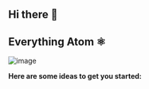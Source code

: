## Hi there 👋

## Everything Atom ⚛️

![image](https://user-images.githubusercontent.com/88297426/178618972-b9b3b9c7-416a-4e95-88c8-a71ba3f566a7.png)

**Here are some ideas to get you started:**

<!--

**Here are some ideas to get you started:**

🙋‍♀️ A short introduction - what is your organization all about?
🌈 Contribution guidelines - how can the community get involved?
👩‍💻 Useful resources - where can the community find your docs? Is there anything else the community should know?
🍿 Fun facts - what does your team eat for breakfast?
🧙 Remember, you can do mighty things with the power of [Markdown](https://docs.github.com/github/writing-on-github/getting-started-with-writing-and-formatting-on-github/basic-writing-and-formatting-syntax)
-->
